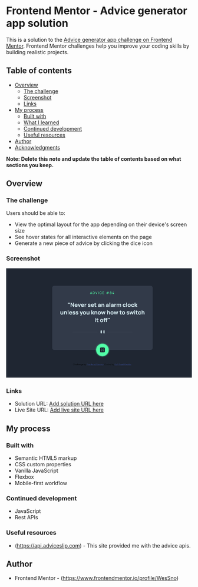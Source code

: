 # Frontend Mentor - Advice generator app solution

This is a solution to the [Advice generator app challenge on Frontend Mentor](https://www.frontendmentor.io/challenges/advice-generator-app-QdUG-13db). Frontend Mentor challenges help you improve your coding skills by building realistic projects.

## Table of contents

- [Overview](#overview)
  - [The challenge](#the-challenge)
  - [Screenshot](#screenshot)
  - [Links](#links)
- [My process](#my-process)
  - [Built with](#built-with)
  - [What I learned](#what-i-learned)
  - [Continued development](#continued-development)
  - [Useful resources](#useful-resources)
- [Author](#author)
- [Acknowledgments](#acknowledgments)

**Note: Delete this note and update the table of contents based on what sections you keep.**

## Overview

### The challenge

Users should be able to:

- View the optimal layout for the app depending on their device's screen size
- See hover states for all interactive elements on the page
- Generate a new piece of advice by clicking the dice icon

### Screenshot

![](./screenshot/advice-generator-app.png)

### Links

- Solution URL: [Add solution URL here](https://github.com/WesSno/advice-generator-app-main)
- Live Site URL: [Add live site URL here](https://wes-advice-generator.netlify.app)

## My process

### Built with

- Semantic HTML5 markup
- CSS custom properties
- Vanilla JavaScript
- Flexbox
- Mobile-first workflow

### Continued development

- JavaScript
- Rest APIs

### Useful resources

- (https://api.adviceslip.com) - This site provided me with the advice apis.

## Author

- Frontend Mentor - (https://www.frontendmentor.io/profile/WesSno)

